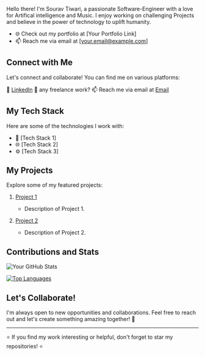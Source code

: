 Hello there! I'm Sourav Tiwari, a passionate Software-Engineer with a love for Artifical intelligence and Music. I enjoy working on challenging Projects and believe in the power of technology to uplift humanity.

- 🌐 Check out my portfolio at [Your Portfolio Link]
- 📫 Reach me via email at [your.email@example.com]

## Connect with Me

Let's connect and collaborate! You can find me on various platforms:

💼 [LinkedIn](www.linkedin.com/in/sourav-tiwari-bb7593178)
💼 any freelance work? 📫 Reach me via email at [Email](mailto:sourav070593@gmail.com)



## My Tech Stack

Here are some of the technologies I work with:

- 🚀 [Tech Stack 1]
- 🌐 [Tech Stack 2]
- ⚙️ [Tech Stack 3]

## My Projects

Explore some of my featured projects:

1. [Project 1](https://github.com/your-username/project-1)
   - Description of Project 1.

2. [Project 2](https://github.com/your-username/project-2)
   - Description of Project 2.

## Contributions and Stats

![Your GitHub Stats](https://github-readme-stats.vercel.app/api?username=your-username&show_icons=true&count_private=true)

[![Top Languages](https://github-readme-stats.vercel.app/api/top-langs/?username=your-username&layout=compact)](https://github.com/your-username)

## Let's Collaborate!

I'm always open to new opportunities and collaborations. Feel free to reach out and let's create something amazing together! 🚀

---

⭐️ If you find my work interesting or helpful, don't forget to star my repositories! ⭐️

